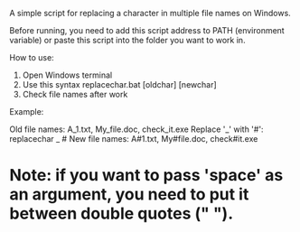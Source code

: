 A simple script for replacing a character in multiple file names on Windows.

Before running, you need to add this script address to PATH (environment variable) or paste this script into the folder you want to work in.

How to use:
1. Open Windows terminal
2. Use this syntax
replacechar.bat [oldchar] [newchar]
3. Check file names after work

Example:

Old file names: A_1.txt, My_file.doc, check_it.exe
Replace '_' with '#': replacechar _ #
New file names: A#1.txt, My#file.doc, check#it.exe

# Note: if you want to pass 'space' as an argument, you need to put it between double quotes (" ").